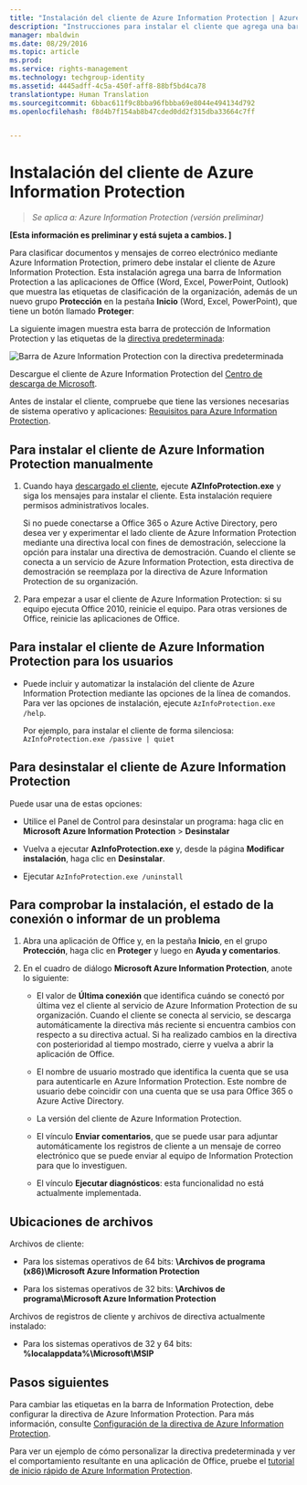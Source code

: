 ```yaml
---
title: "Instalación del cliente de Azure Information Protection | Azure Information Protection"
description: "Instrucciones para instalar el cliente que agrega una barra de Information Protection a las aplicaciones de Office para que pueda seleccionar etiquetas de clasificación de los documentos y correos electrónicos."
manager: mbaldwin
ms.date: 08/29/2016
ms.topic: article
ms.prod: 
ms.service: rights-management
ms.technology: techgroup-identity
ms.assetid: 4445adff-4c5a-450f-aff8-88bf5bd4ca78
translationtype: Human Translation
ms.sourcegitcommit: 6bbac611f9c8bba96fbbba69e8044e494134d792
ms.openlocfilehash: f8d4b7f154ab8b47cded0dd2f315dba33664c7ff


---
```


# Instalación del cliente de Azure Information Protection

>*Se aplica a: Azure Information Protection (versión preliminar)*

**[Esta información es preliminar y está sujeta a cambios. ]**

Para clasificar documentos y mensajes de correo electrónico mediante Azure Information Protection, primero debe instalar el cliente de Azure Information Protection. Esta instalación agrega una barra de Information Protection a las aplicaciones de Office (Word, Excel, PowerPoint, Outlook) que muestra las etiquetas de clasificación de la organización, además de un nuevo grupo **Protección** en la pestaña **Inicio** (Word, Excel, PowerPoint), que tiene un botón llamado **Proteger**:

La siguiente imagen muestra esta barra de protección de Information Protection y las etiquetas de la [directiva predeterminada](configure-policy-default.md):

![Barra de Azure Information Protection con la directiva predeterminada](../media/info-protect-bar-default.png)

Descargue el cliente de Azure Information Protection del [Centro de descarga de Microsoft](https://www.microsoft.com/en-us/download/details.aspx?id=53018).

Antes de instalar el cliente, compruebe que tiene las versiones necesarias de sistema operativo y aplicaciones: [Requisitos para Azure Information Protection](requirements-azure-infoprotect.md).


## Para instalar el cliente de Azure Information Protection manualmente

1. Cuando haya [descargado el cliente](https://www.microsoft.com/en-us/download/details.aspx?id=53018), ejecute **AZInfoProtection.exe** y siga los mensajes para instalar el cliente. Esta instalación requiere permisos administrativos locales.

    Si no puede conectarse a Office 365 o Azure Active Directory, pero desea ver y experimentar el lado cliente de Azure Information Protection mediante una directiva local con fines de demostración, seleccione la opción para instalar una directiva de demostración. Cuando el cliente se conecta a un servicio de Azure Information Protection, esta directiva de demostración se reemplaza por la directiva de Azure Information Protection de su organización. 

2. Para empezar a usar el cliente de Azure Information Protection: si su equipo ejecuta Office 2010, reinicie el equipo. Para otras versiones de Office, reinicie las aplicaciones de Office.

## Para instalar el cliente de Azure Information Protection para los usuarios

- Puede incluir y automatizar la instalación del cliente de Azure Information Protection mediante las opciones de la línea de comandos. Para ver las opciones de instalación, ejecute `AzInfoProtection.exe /help`.

    Por ejemplo, para instalar el cliente de forma silenciosa: `AzInfoProtection.exe /passive | quiet`


## Para desinstalar el cliente de Azure Information Protection

Puede usar una de estas opciones:

- Utilice el Panel de Control para desinstalar un programa: haga clic en **Microsoft Azure Information Protection** > **Desinstalar**

- Vuelva a ejecutar **AzInfoProtection.exe** y, desde la página **Modificar instalación**, haga clic en **Desinstalar**. 

- Ejecutar `AzInfoProtection.exe /uninstall`


## Para comprobar la instalación, el estado de la conexión o informar de un problema

1. Abra una aplicación de Office y, en la pestaña **Inicio**, en el grupo **Protección**, haga clic en **Proteger** y luego en **Ayuda y comentarios**.

2. En el cuadro de diálogo **Microsoft Azure Information Protection**, anote lo siguiente:

    - El valor de **Última conexión** que identifica cuándo se conectó por última vez el cliente al servicio de Azure Information Protection de su organización. Cuando el cliente se conecta al servicio, se descarga automáticamente la directiva más reciente si encuentra cambios con respecto a su directiva actual. Si ha realizado cambios en la directiva con posterioridad al tiempo mostrado, cierre y vuelva a abrir la aplicación de Office.

    - El nombre de usuario mostrado que identifica la cuenta que se usa para autenticarle en Azure Information Protection. Este nombre de usuario debe coincidir con una cuenta que se usa para Office 365 o Azure Active Directory.

    - La versión del cliente de Azure Information Protection.

    - El vínculo **Enviar comentarios**, que se puede usar para adjuntar automáticamente los registros de cliente a un mensaje de correo electrónico que se puede enviar al equipo de Information Protection para que lo investiguen.

    - El vínculo **Ejecutar diagnósticos**: esta funcionalidad no está actualmente implementada.

## Ubicaciones de archivos

Archivos de cliente:   

- Para los sistemas operativos de 64 bits: **\Archivos de programa (x86)\Microsoft Azure Information Protection**

- Para los sistemas operativos de 32 bits: **\Archivos de programa\Microsoft Azure Information Protection**

Archivos de registros de cliente y archivos de directiva actualmente instalado:

- Para los sistemas operativos de 32 y 64 bits: **%localappdata%\Microsoft\MSIP**


## Pasos siguientes

Para cambiar las etiquetas en la barra de Information Protection, debe configurar la directiva de Azure Information Protection. Para más información, consulte [Configuración de la directiva de Azure Information Protection](configure-policy.md).

Para ver un ejemplo de cómo personalizar la directiva predeterminada y ver el comportamiento resultante en una aplicación de Office, pruebe el [tutorial de inicio rápido de Azure Information Protection](infoprotect-quick-start-tutorial.md). 



<!--HONumber=Sep16_HO1-->


